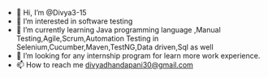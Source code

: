 - 👋 Hi, I’m @Divya3-15
- 👀 I’m interested in software testing 
- 🌱 I’m currently learning Java programming language ,Manual Testing,Agile,Scrum,Automation Testing in Selenium,Cucumber,Maven,TestNG,Data driven,Sql as well
- 💞️ I’m looking for any internship program for learn more work experience.
- 📫 How to reach me divyadhandapani30@gmail.com

<!---
Divya3-15/Divya3-15 is a ✨ special ✨ repository because its `README.md` (this file) appears on your GitHub profile.
You can click the Preview link to take a look at your changes.
--->
